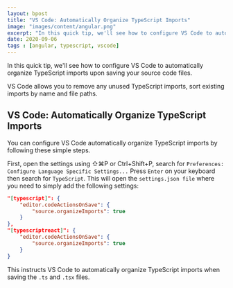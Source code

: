 ```yaml
---
layout: bpost
title: "VS Code: Automatically Organize TypeScript Imports"
image: "images/content/angular.png"
excerpt: "In this quick tip, we'll see how to configure VS Code to automatically organize TypeScript imports upon saving your source code files"
date: 2020-09-06
tags : [angular, typescript, vscode]
---
```


In this quick tip, we'll see how to configure VS Code to automatically organize TypeScript imports upon saving your source code files.

VS Code allows you to remove any unused TypeScript imports, sort existing imports by name and file paths.

## VS Code: Automatically Organize TypeScript Imports

You can configure VS Code automatically organize TypeScript imports by following these simple steps.

First, open the settings using ⇧⌘P or Ctrl+Shift+P, search for `Preferences: Configure Language Specific Settings...` Press `Enter` on your keyboard then search for `TypeScript`. This will open the `settings.json file` where you need to simply add the following settings:

```json
"[typescript]": {
    "editor.codeActionsOnSave": {
        "source.organizeImports": true
    }
},
"[typescriptreact]": {
    "editor.codeActionsOnSave": {
        "source.organizeImports": true
    }
}
```

This instructs VS Code to automatically organize TypeScript imports when saving the `.ts` and `.tsx` files.